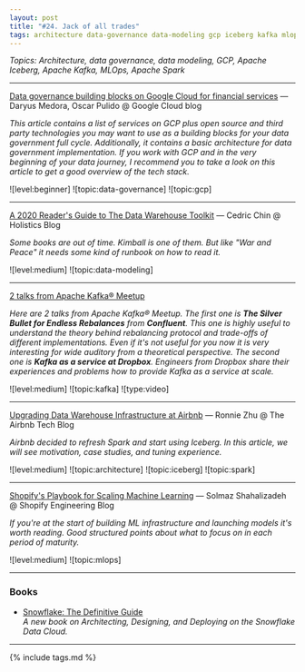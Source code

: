 ```yaml
---
layout: post
title: "#24. Jack of all trades"
tags: architecture data-governance data-modeling gcp iceberg kafka mlops spark
---
```


*Topics: Architecture, data governance, data modeling, GCP, Apache Iceberg, Apache Kafka, MLOps, Apache Spark*

<!--cut-->

---

[Data governance building blocks on Google Cloud for financial services](https://cloud.google.com/blog/products/data-analytics/achieving-data-governance-for-financial-services) — Daryus Medora, Oscar Pulido @ Google Cloud blog

*This article contains a list of services on GCP plus open source and third party technologies you may want to use as a building blocks for your data government full cycle. Additionally, it contains a basic architecture for data government implementation. If you work with GCP and in the very beginning of your data journey, I recommend you to take a look on this article to get a good overview of the tech stack.*

![level:beginner] ![topic:data-governance] ![topic:gcp]

---

[A 2020 Reader's Guide to The Data Warehouse Toolkit](https://www.holistics.io/blog/how-to-read-data-warehouse-toolkit/) — Cedric Chin @ Holistics Blog

*Some books are out of time. Kimball is one of them. But like \"War and Peace\" it needs some kind of runbook on how to read it.*

![level:medium] ![topic:data-modeling]

---

[2 talks from Apache Kafka® Meetup](https://www.youtube.com/watch?v=kJEtxWGpv3Q)

*Here are 2 talks from Apache Kafka® Meetup. 
The first one is **The Silver Bullet for Endless Rebalances** from **Confluent**. This one is highly useful to understand the theory behind rebalancing protocol and trade-offs of different implementations. Even if it's not useful for you now it is very interesting for wide auditory from a theoretical perspective. 
The second one is **Kafka as a service at Dropbox**.  Engineers from Dropbox share their experiences and problems how to provide Kafka as a service at scale.*

![level:medium] ![topic:kafka] ![type:video]

---

[Upgrading Data Warehouse Infrastructure at Airbnb](https://medium.com/airbnb-engineering/upgrading-data-warehouse-infrastructure-at-airbnb-a4e18f09b6d5) — Ronnie Zhu @ The Airbnb Tech Blog

*Airbnb decided to refresh Spark and start using Iceberg. In this article, we will see motivation, case studies, and tuning experience.*

![level:medium] ![topic:architecture] ![topic:iceberg] ![topic:spark]

---

[Shopify's Playbook for Scaling Machine Learning](https://shopify.engineering/shopify-playbook-scaling-machine-learning) — Solmaz Shahalizadeh @ Shopify Engineering Blog

*If you're at the start of building ML infrastructure and launching models it's worth reading. Good structured points about what to focus on in each period of maturity.*

![level:medium] ![topic:mlops]

---

### Books

- [Snowflake: The Definitive Guide](https://www.snowflake.com/resource/snowflake-definitive-guide/)\
    *A new book on Architecting, Designing, and Deploying on the Snowflake Data Cloud.*

---

{% include tags.md %}
